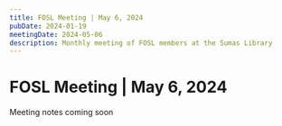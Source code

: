 ```yaml
---
title: FOSL Meeting | May 6, 2024
pubDate: 2024-01-19
meetingDate: 2024-05-06
description: Monthly meeting of FOSL members at the Sumas Library
---
```


# FOSL Meeting | May 6, 2024

Meeting notes coming soon
